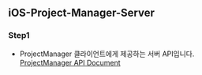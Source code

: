 ## iOS-Project-Manager-Server

### Step1

- ProjectManager 클라이언트에게 제공하는 서버 API입니다.<br>
[ProjectManager API Document](https://documenter.getpostman.com/view/15777127/TzsYNoqb)

